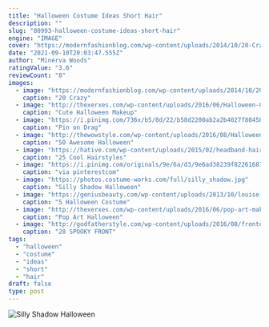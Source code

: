```yaml
---
title: "Halloween Costume Ideas Short Hair"
description: ""
slug: "80993-halloween-costume-ideas-short-hair"
engine: "IMAGE"
cover: "https://modernfashionblog.com/wp-content/uploads/2014/10/20-Crazy-Scary-Halloween-Hairstyle-Ideas-Looks-For-Kids-Girls-2014-18.jpg"
date: "2021-09-10T20:03:47.555Z"
author: "Minerva Woods"
ratingValue: "3.6"
reviewCount: "8"
images:
  - image: "https://modernfashionblog.com/wp-content/uploads/2014/10/20-Crazy-Scary-Halloween-Hairstyle-Ideas-Looks-For-Kids-Girls-2014-18.jpg"
    caption: "20 Crazy"
  - image: "http://thexerxes.com/wp-content/uploads/2016/06/Halloween-Cat-Face-Makeup-Ideas.jpg"
    caption: "Cute Halloween Makeup"
  - image: "https://i.pinimg.com/736x/b5/8d/22/b58d2200ab2a2b4027f80458a27e923e.jpg"
    caption: "Pin on Drag"
  - image: "http://thewowstyle.com/wp-content/uploads/2016/08/Halloween-Chicken-Wire-Ghost-Dresses.jpg"
    caption: "50 Awesome Halloween"
  - image: "https://hative.com/wp-content/uploads/2015/02/headband-hairstyles/20-cool-hairstyles-with-headbands-for-girls.jpg"
    caption: "25 Cool Hairstyles"
  - image: "https://i.pinimg.com/originals/9e/6a/d3/9e6ad38239f82261687be0f700fbd90c.jpg"
    caption: "via pinterestcom"
  - image: "https://photos.costume-works.com/full/silly_shadow.jpg"
    caption: "Silly Shadow Halloween"
  - image: "https://geniusbeauty.com/wp-content/uploads/2013/10/louise-brooks-.jpg"
    caption: "5 Halloween Costume"
  - image: "http://thexerxes.com/wp-content/uploads/2016/06/pop-art-makeup.jpg"
    caption: "Pop Art Halloween"
  - image: "http://godfatherstyle.com/wp-content/uploads/2016/08/frontdooratdusk.jpg"
    caption: "28 SPOOKY FRONT"
tags:
  - "halloween"
  - "costume"
  - "ideas"
  - "short"
  - "hair"
draft: false
type: post
---
```



![Silly Shadow Halloween](https://photos.costume-works.com/full/silly_shadow.jpg "Silly Shadow Halloween")


<!--inArticleAds-->

<!--galleryOne-->


<!--inArticleAds-->

<!--galleryTwo-->


<!--galleryThree-->

